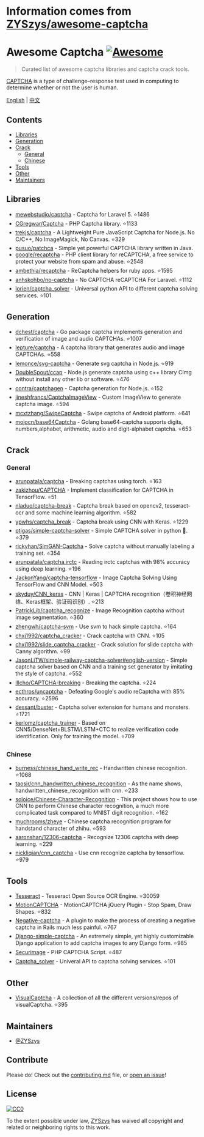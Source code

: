 # Information comes from [ZYSzys/awesome-captcha](https://github.com/ZYSzys/awesome-captcha)
# Awesome Captcha [![Awesome](https://awesome.re/badge.svg)](https://awesome.re)

> Curated list of awesome captcha libraries and captcha crack tools.

[CAPTCHA](https://en.wikipedia.org/wiki/CAPTCHA) is a type of challenge–response test used in computing to determine whether or not the user is human.


[English](README.md) | [中文](README-zh.md)

## Contents

- [Libraries](#libraries)
- [Generation](#generation)
- [Crack](#crack)
  - [General](#general)
  - [Chinese](#chinese)
- [Tools](#tools)
- [Other](#other)
- [Maintainers](#maintainers)


## Libraries

- [mewebstudio/captcha](https://github.com/mewebstudio/captcha) - Captcha for Laravel 5. :star:1486
- [CGregwar/Captcha](https://github.com/Gregwar/Captcha) - PHP Captcha library. :star:1133
- [trekjs/captcha](https://github.com/trekjs/captcha) - A Lightweight Pure JavaScript Captcha for Node.js. No C/C++, No ImageMagick, No Canvas. :star:329
- [pusuo/patchca](https://github.com/pusuo/patchca) - Simple yet powerful CAPTCHA library written in Java.
- [google/recaptcha](https://github.com/google/recaptcha) - PHP client library for reCAPTCHA, a free service to protect your website from spam and abuse. :star:2548
- [ambethia/recaptcha](https://github.com/ambethia/recaptcha) - ReCaptcha helpers for ruby apps. :star:1595
- [anhskohbo/no-captcha](https://github.com/anhskohbo/no-captcha) - No CAPTCHA reCAPTCHA For Laravel. :star:1112
- [lorien/captcha_solver](https://github.com/lorien/captcha_solver) - Universal python API to different captcha solving services. :star:101


## Generation
- [dchest/captcha](https://github.com/dchest/captcha) - Go package captcha implements generation and verification of image and audio CAPTCHAs. :star:1007
- [lepture/captcha](https://github.com/lepture/captcha) - A captcha library that generates audio and image CAPTCHAs. :star:558
- [lemonce/svg-captcha](https://github.com/lemonce/svg-captcha) - Generate svg captcha in Node.js. :star:919
- [DoubleSpout/ccap](https://github.com/DoubleSpout/ccap) - Node.js generate captcha using c++ library CImg without install any other lib or software. :star:476
- [contra/captchagen](https://github.com/contra/captchagen) - Captcha generation for Node.js. :star:152
- [jineshfrancs/CaptchaImageView](https://github.com/jineshfrancs/CaptchaImageView) - Custom ImageView to generate captcha image. :star:594
- [mcxtzhang/SwipeCaptcha](https://github.com/mcxtzhang/SwipeCaptcha) - Swipe captcha of Android platform. :star:641
- [mojocn/base64Captcha](https://github.com/mojocn/base64Captcha) - Golang base64-captcha supports digits, numbers,alphabet, arithmetic, audio and digit-alphabet captcha. :star:653


## Crack

### General
- [arunpatala/captcha](https://github.com/arunpatala/captcha) - Breaking captchas using torch. :star:163
- [zakizhou/CAPTCHA](https://github.com/zakizhou/CAPTCHA) - Implement classification for CAPTCHA in TensorFlow. :star:51
- [nladuo/captcha-break](https://github.com/nladuo/captcha-break) - Captcha break based on opencv2, tesseract-ocr and some machine learning algorithm. :star:582
- [ypwhs/captcha_break](https://github.com/ypwhs/captcha_break) - Captcha break using CNN with Keras. :star:1229
- [ptigas/simple-captcha-solver](https://github.com/ptigas/simple-captcha-solver) - Simple CAPTCHA solver in python 🐍. :star:379
- [rickyhan/SimGAN-Captcha](https://github.com/rickyhan/SimGAN-Captcha) - Solve captcha without manually labeling a training set. :star:354
- [arunpatala/captcha.irctc](https://github.com/arunpatala/captcha.irctc) - Reading irctc captchas with 98% accuracy using deep learning. :star:196
- [JackonYang/captcha-tensorflow](https://github.com/JackonYang/captcha-tensorflow) - Image Captcha Solving Using TensorFlow and CNN Model. :star:503
- [skyduy/CNN_keras](https://github.com/skyduy/CNN_keras) - CNN | Keras | CAPTCHA recognition（卷积神经网络、Keras框架、验证码识别）. :star:213
- [PatrickLib/captcha_recognize](https://github.com/PatrickLib/captcha_recognize) - Image Recognition captcha without image segmentation. :star:360
- [zhengwh/captcha-svm](https://github.com/zhengwh/captcha-svm) - Use svm to hack simple captcha. :star:164
- [chxj1992/captcha_cracker](https://github.com/chxj1992/captcha_cracker) - Crack captcha with CNN. :star:105
- [chxj1992/slide_captcha_cracker](https://github.com/chxj1992/slide_captcha_cracker) - Crack solution for slide captcha with Canny algorithm. :star:99
- [JasonLiTW/simple-railway-captcha-solver#english-version](https://github.com/JasonLiTW/simple-railway-captcha-solver#english-version) - Simple captcha solver based on CNN and a training set generator by imitating the style of captcha. :star:552
- [lllcho/CAPTCHA-breaking](https://github.com/lllcho/CAPTCHA-breaking) - Breaking the captcha. :star:224
- [ecthros/uncaptcha](https://github.com/ecthros/uncaptcha) - Defeating Google's audio reCaptcha with 85% accuracy. :star:2596
- [dessant/buster](https://github.com/dessant/buster) - Captcha solver extension for humans and monsters. :star:1721
- [kerlomz/captcha_trainer](https://github.com/kerlomz/captcha_trainer) - Based on CNN5/DenseNet+BLSTM/LSTM+CTC to realize verification code identification. Only for training the model. :star:709

### Chinese
- [burness/chinese_hand_write_rec](https://github.com/burness/tensorflow-101/tree/master/chinese_hand_write_rec/src) - Handwritten chinese recognition. :star:1068
- [taosir/cnn_handwritten_chinese_recognition](https://github.com/taosir/cnn_handwritten_chinese_recognition) - As the name shows, handwritten_chinese_recognition with cnn. :star:233
- [soloice/Chinese-Character-Recognition](https://github.com/soloice/Chinese-Character-Recognition) - This project shows how to use CNN to perform Chinese character recognition, a much more complicated task compared to MNIST digit recognition. :star:162
- [muchrooms/zheye](https://github.com/muchrooms/zheye) - Chinese captcha recognition program for handstand character of zhihu. :star:593
- [aaronshan/12306-captcha](https://github.com/aaronshan/12306-captcha) - Recognize 12306 captcha with deep learning. :star:229
- [nickliqian/cnn_captcha](https://github.com/nickliqian/cnn_captcha) - Use cnn recognize captcha by tensorflow. :star:979


## Tools

- [Tesseract](https://github.com/tesseract-ocr/tesseract) - Tesseract Open Source OCR Engine. :star:30059
- [MotionCAPTCHA](https://github.com/wjcrowcroft/MotionCAPTCHA) - MotionCAPTCHA jQuery Plugin - Stop Spam, Draw Shapes. :star:832
- [Negative-captcha](https://github.com/subwindow/negative-captcha) - A plugin to make the process of creating a negative captcha in Rails much less painful. :star:767
- [Django-simple-captcha](https://github.com/mbi/django-simple-captcha) - An extremely simple, yet highly customizable Django application to add captcha images to any Django form. :star:985
- [Securimage](https://github.com/dapphp/securimage) - PHP CAPTCHA Script. :star:487
- [Captcha_solver](https://github.com/lorien/captcha_solver) - Univeral API to captcha solving services. :star:101


## Other

- [VisualCaptcha](https://github.com/emotionLoop/visualCaptcha) - A collection of all the different versions/repos of visualCaptcha. :star:395


## Maintainers

- [@ZYSzys](https://github.com/ZYSzys)


## Contribute

Please do! Check out the [contributing.md](contributing.md) file, or [open an issue](https://github.com/ZYSzys/awesome-captcha/issues/new)!


## License

[![CC0](http://mirrors.creativecommons.org/presskit/buttons/88x31/svg/cc-zero.svg)](https://creativecommons.org/publicdomain/zero/1.0/)

To the extent possible under law, [ZYSzys](https://github.com/ZYSzys) has waived all copyright and related or neighboring rights to this work.

